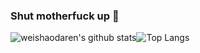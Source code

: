 ### Shut motherfuck up 🤫
![weishaodaren's github stats](https://github-readme-stats.vercel.app/api?username=weishaodaren&count_private=true&show_icons=true&line_height=40)![Top Langs](https://github-readme-stats.vercel.app/api/top-langs/?username=weishaodaren)
